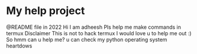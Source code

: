 # My help project
@README file in 2022
Hi I am adheesh 
Pls help me make commands in termux
Disclaimer This is not to hack termux
I would love u to help me out :)
So hmm can u help me?
u can check my python operating system heartdows
